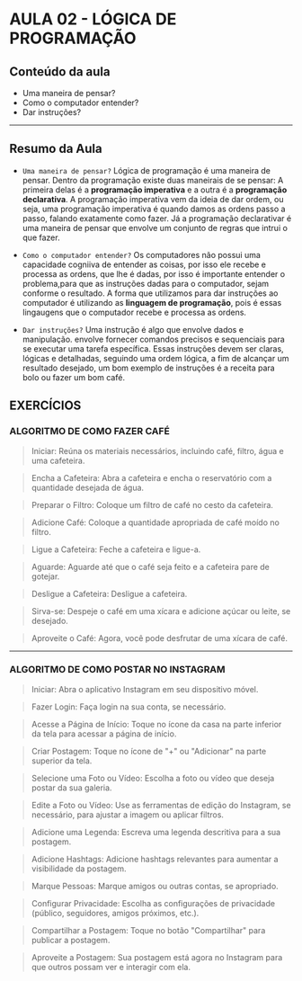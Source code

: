 # AULA 02 - LÓGICA DE PROGRAMAÇÃO

## Conteúdo da aula

- Uma maneira de pensar?
- Como o computador entender?
- Dar instruções?

---

## Resumo da Aula

- `Uma maneira de pensar?` Lógica de programação é uma maneira de pensar. Dentro da programação existe duas maneirais de se pensar: A primeira delas é a **programação imperativa** e a outra é a **programação declarativa**. A programação imperativa vem da ideia de dar ordem, ou seja, uma programação imperativa é quando damos as ordens passo a passo, falando exatamente como fazer. Já a programação declarativar é uma maneira de pensar que envolve um conjunto de regras que intrui o que fazer.

- `Como o computador entender?` Os computadores não possui uma capacidade cogniiva de entender as coisas, por isso ele recebe e processa as ordens, que lhe é dadas, por isso é importante entender o problema,para que as instruções dadas para o computador, sejam conforme o resultado. A forma que utilizamos para dar instruções ao computador é utilizando as **linguagem de programação**, pois é essas lingaugens que o computador recebe e processa as ordens.

- `Dar instruções?` Uma instrução é algo que envolve dados e manipulação. envolve fornecer comandos precisos e sequenciais para se executar uma tarefa específica. Essas instruções devem ser claras, lógicas e detalhadas, seguindo uma ordem lógica, a fim de alcançar um resultado desejado, um bom exemplo de instruções é a receita para bolo ou fazer um bom café.

## EXERCÍCIOS

### ALGORITMO DE COMO FAZER CAFÉ

> Iniciar: Reúna os materiais necessários, incluindo café, filtro, água e uma cafeteira.

> Encha a Cafeteira: Abra a cafeteira e encha o reservatório com a quantidade desejada de água.

> Preparar o Filtro: Coloque um filtro de café no cesto da cafeteira.

> Adicione Café: Coloque a quantidade apropriada de café moído no filtro.

> Ligue a Cafeteira: Feche a cafeteira e ligue-a.

> Aguarde: Aguarde até que o café seja feito e a cafeteira pare de gotejar.

> Desligue a Cafeteira: Desligue a cafeteira.

> Sirva-se: Despeje o café em uma xícara e adicione açúcar ou leite, se desejado.

> Aproveite o Café: Agora, você pode desfrutar de uma xícara de café.

---

### ALGORITMO DE COMO POSTAR NO INSTAGRAM

> Iniciar: Abra o aplicativo Instagram em seu dispositivo móvel.

> Fazer Login: Faça login na sua conta, se necessário.

> Acesse a Página de Início: Toque no ícone da casa na parte inferior da tela para acessar a página de início.

> Criar Postagem: Toque no ícone de "+" ou "Adicionar" na parte superior da tela.

> Selecione uma Foto ou Vídeo: Escolha a foto ou vídeo que deseja postar da sua galeria.

> Edite a Foto ou Vídeo: Use as ferramentas de edição do Instagram, se necessário, para ajustar a imagem ou aplicar filtros.

> Adicione uma Legenda: Escreva uma legenda descritiva para a sua postagem.

> Adicione Hashtags: Adicione hashtags relevantes para aumentar a visibilidade da postagem.

> Marque Pessoas: Marque amigos ou outras contas, se apropriado.

> Configurar Privacidade: Escolha as configurações de privacidade (público, seguidores, amigos próximos, etc.).

> Compartilhar a Postagem: Toque no botão "Compartilhar" para publicar a postagem.

> Aproveite a Postagem: Sua postagem está agora no Instagram para que outros possam ver e interagir com ela.
